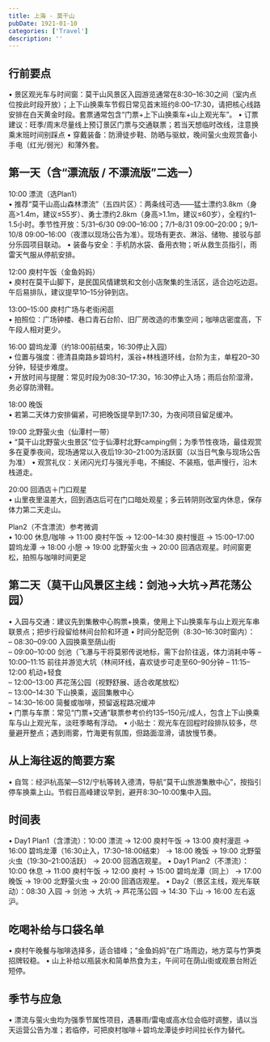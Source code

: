 ```yaml
---
title: 上海 - 莫干山
pubDate: 1921-01-10
categories: ['Travel']
description: ''
---
```


## 行前要点  
• 景区观光车与时间窗：莫干山风景区入园游览通常在8:30–16:30之间（室内点位按此时段开放）；上下山换乘车节假日常见首末班约8:00–17:30，请把核心线路安排在白天黄金时段。套票通常包含“门票+上下山换乘车+山上观光车”。
• 订票建议：旺季/周末尽量线上预订景区门票与交通联票；若当天想临时改线，注意换乘末班时间别踩点
• 穿戴装备：防滑徒步鞋、防晒与驱蚊，晚间萤火虫观赏备小手电（红光/弱光）和薄外套。

## 第一天（含“漂流版 / 不漂流版”二选一）  
10:00 漂流（选Plan1）  
• 推荐“莫干山高山森林漂流”（五四片区）：两条线可选——猛士漂约3.8km（身高>1.4m，建议≤55岁）、勇士漂约2.8km（身高>1.1m，建议≤60岁），全程约1–1.5小时。季节性开放：5/31–6/30 09:00–16:00；7/1–8/31 09:00–20:00；9/1–10/8 09:00–16:00（夜漂以现场公告为准）。现场有更衣、淋浴、储物、接驳与部分乐园项目联动。
• 装备与安全：手机防水袋、备用衣物；听从救生员指引，雨雷天气服从停航安排。

12:00 庾村午饭（金鱼妈妈）  
• 庾村在莫干山脚下，是民国风情建筑和文创小店聚集的生活区，适合边吃边逛。午后易排队，建议提早10–15分钟到店。

13:00–15:00 庾村广场与老街闲逛  
• 拍照位：广场钟楼、巷口青石台阶、旧厂房改造的市集空间；咖啡店密度高，下午段人相对更少。

16:00 碧坞龙潭（约18:00前结束，16:30停止入园）  
• 位置与强度：德清县南路乡碧坞村，溪谷+林栈道环线，台阶为主，单程20–30分钟，轻徒步难度。  
• 开放时间与提醒：常见时段为08:30–17:30，16:30停止入场；雨后台阶湿滑，务必穿防滑鞋。

18:00 晚饭  
• 若第二天体力安排偏紧，可把晚饭提早到17:30，为夜间项目留足缓冲。

19:00 北野萤火虫（仙潭村一带）  
• “莫干山北野萤火虫景区”位于仙潭村北野camping侧；为季节性夜场，最佳观赏多在夏季夜间，现场通常以入夜后19:30–21:00为活跃窗（以当日气象与现场公告为准）
• 观赏礼仪：关闭闪光灯与强光手电，不捕捉、不装瓶，低声慢行，沿木栈道走。

20:00 回酒店＋门口观星  
• 山里夜里温差大，回到酒店后可在门口暗处观星；多云转阴则改室内休息，保存体力第二天走山。

Plan2（不含漂流）参考微调  
• 10:00 休息/咖啡 → 11:00 庾村午饭 → 12:00–14:30 庾村慢逛 → 15:00–17:00 碧坞龙潭 → 18:00 小憩 → 19:00 北野萤火虫 → 20:00 回酒店观星。时间窗更松，拍照与咖啡时间更足

## 第二天（莫干山风景区主线：剑池→大坑→芦花荡公园）  
• 入园与交通：建议先到集散中心购票+换乘，使用上下山换乘车与山上观光车串联景点；把步行段留给林间台阶和环道
• 时间分配范例（8:30–16:30时窗内）：  
– 08:30–09:00 入园换乘至荫山街  
– 09:00–10:00 剑池（飞瀑与干将莫邪传说地标，需下台阶往返，体力消耗中等
– 10:00–11:15 前往并游览大坑（林间环线，喜欢徒步可走至60–90分钟
– 11:15–12:00 机动+轻食  
– 12:00–13:00 芦花荡公园（视野舒展、适合收尾放松）  
– 13:00–14:30 下山换乘，返回集散中心  
– 14:30–16:00 简餐或咖啡，预留返程路况缓冲  
• 门票与车票：常见“门票+交通”联票参考价约135–150元/成人，包含上下山换乘车与山上观光车，淡旺季略有浮动。
• 小贴士：观光车在回程时段排队较多，尽量避开整点；遇到雨雾，竹海更有氛围，但路面湿滑，请放慢节奏。

## 从上海往返的简要方案  
• 自驾：经沪杭高架—S12/宁杭等转入德清，导航“莫干山旅游集散中心”，按指引停车换乘上山。节假日高峰建议早到，避开8:30–10:00集中入园。

## 时间表
• Day1 Plan1（含漂流）：10:00 漂流 → 12:00 庾村午饭 → 13:00 庾村漫逛 → 16:00 碧坞龙潭（16:30止入，17:30–18:00结束） → 18:00 晚饭 → 19:00 北野萤火虫（19:30–21:00活跃） → 20:00 回酒店观星。
• Day1 Plan2（不漂流）：10:00 休息 → 11:00 庾村午饭 → 12:00 庾村 → 15:00 碧坞龙潭（同上） → 17:00 晚饭 → 19:00 北野萤火虫 → 20:00 回酒店观星。
• Day2（景区主线，观光车联动）：08:30 入园 → 剑池 → 大坑 → 芦花荡公园 → 14:30 下山 → 16:00 左右返沪。

## 吃喝补给与口袋名单  
• 庾村午晚餐与咖啡选择多，适合错峰；“金鱼妈妈”在广场周边，地方菜与竹笋类招牌较稳。
• 山上补给以瓶装水和简单热食为主，午间可在荫山街或观景台附近短停。

## 季节与应急  
• 漂流与萤火虫均为强季节属性项目，遇暴雨/雷电或高水位会临时调整，请以当天运营公告为准；若临停，可把庾村咖啡＋碧坞龙潭徒步时间拉长作为替代。